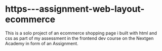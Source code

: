 # https---assignment-web-layout-ecommerce
This is a solo project of an ecommerce shopping page i built with html and css as part of my assessment in the frontend dev course on the Nextgen Academy in form of an Assignment.
